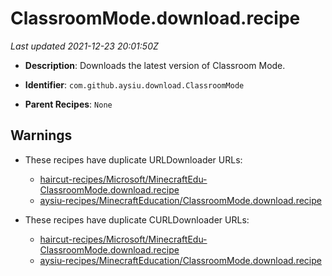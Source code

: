 # ClassroomMode.download.recipe

_Last updated 2021-12-23 20:01:50Z_

- **Description**: Downloads the latest version of Classroom Mode.

- **Identifier**: `com.github.aysiu.download.ClassroomMode`

- **Parent Recipes**: `None`


## Warnings

- These recipes have duplicate URLDownloader URLs:
    - [haircut-recipes/Microsoft/MinecraftEdu-ClassroomMode.download.recipe](/autopkg-dupe-tracker/haircut-recipes/Microsoft/MinecraftEdu-ClassroomMode.download.recipe)
    - [aysiu-recipes/MinecraftEducation/ClassroomMode.download.recipe](/autopkg-dupe-tracker/aysiu-recipes/MinecraftEducation/ClassroomMode.download.recipe)

- These recipes have duplicate CURLDownloader URLs:
    - [haircut-recipes/Microsoft/MinecraftEdu-ClassroomMode.download.recipe](/autopkg-dupe-tracker/haircut-recipes/Microsoft/MinecraftEdu-ClassroomMode.download.recipe)
    - [aysiu-recipes/MinecraftEducation/ClassroomMode.download.recipe](/autopkg-dupe-tracker/aysiu-recipes/MinecraftEducation/ClassroomMode.download.recipe)